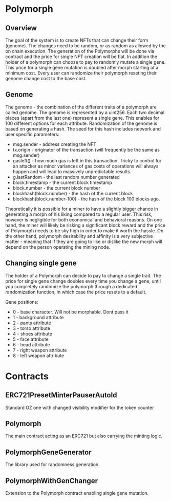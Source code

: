 # Polymorph
## Overview
The goal of the system is to create NFTs that can change their form (genome). The changes need to be random, or as random as allowed by the on chain execution. The generation of the Polymorphs will be done via contract and the price for single NFT creation will be flat. In addition the holder of a polymorph can choose to pay to randomly mutate a single gene. This price for a single gene mutation is doubled after morph starting at a minimum cost. Every user can randomize their polymorph reseting their genome change cost to the base cost.
## Genome
The genome - the combination of the different traits of a polymorph are called genome. The genome is represented by a uint256. Each two decimal places (apart from the last one) represent a single gene. This enables for 100 different options for each attribute.
Randomization of the genome is based on generating a hash. The seed for this hash includes network and user specific parameters:
- msg.sender - address creating the NFT
- tx.origin - originator of the transaction (will frequently be the same as msg.sender)
- gasleft() - how much gas is left in this transaction. Tricky to control for an attacker as minor variances of gas costs of operations will always happen and will lead to massively unpredictable results.
- g.lastRandom - the last random number generated
- block.timestamp - the current block timestamp
- block.number - the current block number
- blockhash(block.number) - the hash of the current block
- blockhash(block.number-100) - the hash of the block 100 blocks ago. 

Theoretically it is possible for a miner to have a slightly bigger chance in generating a morph of his liking compared to a regular user. This risk, however is negligible for both economical and behavioral reasons. On one hand, the miner will likely be risking a significant block reward and the price of Polymorph needs to be sky high in order to make it worth the hassle. On the other hand, polymorph desirability and affinity is a very subjective matter - meaning that if they are going to like or dislike the new morph will depend on the person operating the mining node.
## Changing single gene
The holder of a Polymorph can decide to pay to change a single trait. The price for single gene change doubles every time you change a gene, until you completely randomize the polymorph through a dedicated randomization function, in which case the price resets to a default.

Gene positions:

- 0 - base character. Will not be morphable. Dont pass it
- 1 - background attribute
- 2 - pants attribute
- 3 - torso attribute
- 4 - shoes attribute
- 5 - face attribute
- 6 - head attribute
- 7 - right weapon attribute
- 8 - left weapon attribute
# Contracts
## ERC721PresetMinterPauserAutoId
Standard OZ one with changed visibility modifier for the token counter
## Polymorph
The main contract acting as an ERC721 but also carrying the minting logic. 
## PolymorphGeneGenerator
The library used for randomness generation.
## PolymorphWithGenChanger
Extension to the Polymorph contract enabling single gene mutation.
